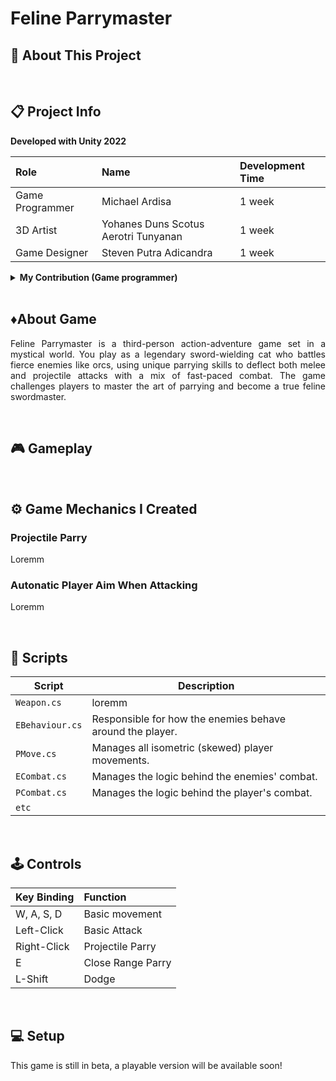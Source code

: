 # Feline Parrymaster
 
## 🔴 About This Project
<!-- <p align="justify">CyberShield was originally developed as a submission for the Indie Game Ignite (IGI) Showcase and the GameToday Indie Game Competition, but we decided to expand the game even after the competition to further explore its potential. </p> -->

<br>

## 📋 Project Info

<b> Developed with Unity 2022 </b>

| **Role** | **Name** | **Development Time** 
|:-|:-|:-|
| Game Programmer | Michael Ardisa | 1 week |
| 3D Artist | Yohanes Duns Scotus Aerotri Tunyanan | 1 week |
| Game Designer | Steven Putra Adicandra | 1 week |

<details>
  <summary> <b>My Contribution (Game programmer)</b> </summary>
  
  - Core mechanics
  - Bug Fixing
  
</details>

<br>

## ♦️About Game
<p align="justify">Feline Parrymaster is a third-person action-adventure game set in a mystical world. You play as a legendary sword-wielding cat who battles fierce enemies like orcs, using unique parrying skills to deflect both melee and projectile attacks with a mix of fast-paced combat. The game challenges players to master the art of parrying and become a true feline swordmaster.</p>

<br>

## 🎮 Gameplay
<!-- <p align="justify">Players engage in intense combat, dodging and countering threats using weapons like machete, katana, and hammer. As they progress, they will face tougher enemies and adapt to new challenges. The game currently features 2 levels, and we plan to add more in future updates.</p> -->

<br>

## ⚙️ Game Mechanics I Created
### Projectile Parry
<p align="justify">Loremm</p>

### Autonatic Player Aim When Attacking
<p align="justify">Loremm</p>

<br>

## 📜 Scripts

|  Script       | Description                                                  |
| ------------------- | ------------------------------------------------------------ |
| `Weapon.cs` | loremm |
| `EBehaviour.cs`  | Responsible for how the enemies behave around the player. |
| `PMove.cs`  | Manages all isometric (skewed) player movements. |
| `ECombat.cs`  | Manages the logic behind the enemies' combat. |
| `PCombat.cs`  | Manages the logic behind the player's combat. |
| `etc`  |

<br>

## 🕹️ Controls

| **Key Binding** | **Function** |
|:-|:-|
| W, A, S, D | Basic movement |
| Left-Click | Basic Attack |
| Right-Click | Projectile Parry |
| E | Close Range Parry |
| L-Shift | Dodge |

<br>

## 💻 Setup

This game is still in beta, a playable version will be available soon!
